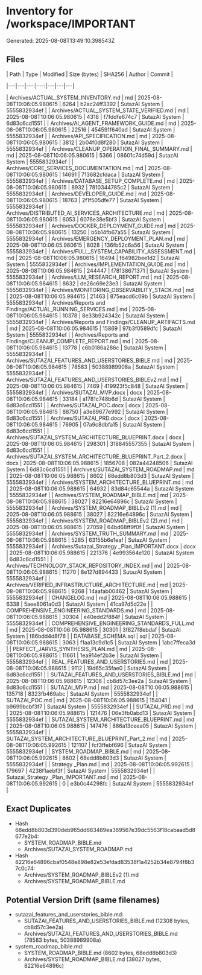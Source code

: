 # Inventory for /workspace/IMPORTANT

Generated: 2025-08-08T13:49:10.398543Z


## Files

| Path | Type | Modified | Size (bytes) | SHA256 | Author | Commit |

|---|---|---:|---:|---|---|---|

| Archives/ACTUAL_SYSTEM_INVENTORY.md | md | 2025-08-08T10:06:05.980615 | 6264 | b2ac24ff3392 | SutazAI System | 5555832934ef |
| Archives/ACTUAL_SYSTEM_STATE_VERIFIED.md | md | 2025-08-08T10:06:05.980615 | 4318 | f7fddfe674c7 | SutazAI System | 6d83c6cd1551 |
| Archives/AI_AGENT_FRAMEWORK_GUIDE.md | md | 2025-08-08T10:06:05.980615 | 22516 | 454591f640ad | SutazAI System | 5555832934ef |
| Archives/API_SPECIFICATION.md | md | 2025-08-08T10:06:05.980615 | 3812 | 2b04f0d8f280 | SutazAI System | 5555832934ef |
| Archives/CLEANUP_OPERATION_FINAL_SUMMARY.md | md | 2025-08-08T10:06:05.980615 | 5366 | 08601c74d59d | SutazAI System | 5555832934ef |
| Archives/CORE_SERVICES_DOCUMENTATION.md | md | 2025-08-08T10:06:05.980615 | 14691 | 713682cfdaca | SutazAI System | 5555832934ef |
| Archives/DATABASE_SETUP_COMPLETE.md | md | 2025-08-08T10:06:05.980615 | 8932 | 7810344785c2 | SutazAI System | 5555832934ef |
| Archives/DEVELOPER_GUIDE.md | md | 2025-08-08T10:06:05.980615 | 18763 | 2f1f505dfe77 | SutazAI System | 5555832934ef |
| Archives/DISTRIBUTED_AI_SERVICES_ARCHITECTURE.md | md | 2025-08-08T10:06:05.980615 | 6053 | 6078e38e5bf3 | SutazAI System | 5555832934ef |
| Archives/DOCKER_DEPLOYMENT_GUIDE.md | md | 2025-08-08T10:06:05.980615 | 13250 | b5b14fb67a55 | SutazAI System | 5555832934ef |
| Archives/EMERGENCY_DEPLOYMENT_PLAN.md | md | 2025-08-08T10:06:05.980615 | 8028 | 136fb52c6a56 | SutazAI System | 5555832934ef |
| Archives/FULL_SYSTEM_CAPABILITY_ASSESSMENT.md | md | 2025-08-08T10:06:05.980615 | 16494 | f64982bee1d2 | SutazAI System | 5555832934ef |
| Archives/IMPLEMENTATION_GUIDE.md | md | 2025-08-08T10:06:05.984615 | 244447 | f78138671371 | SutazAI System | 5555832934ef |
| Archives/LLM_RESEARCH_REPORT.md | md | 2025-08-08T10:06:05.984615 | 8632 | de26c69e23e3 | SutazAI System | 5555832934ef |
| Archives/MONITORING_OBSERVABILITY_STACK.md | md | 2025-08-08T10:06:05.984615 | 21463 | 875eacd6c09b | SutazAI System | 5555832934ef |
| Archives/Reports and Findings/ACTUAL_RUNNING_SERVICES.md | md | 2025-08-08T10:06:05.984615 | 10378 | 8e33b924342c | SutazAI System | 5555832934ef |
| Archives/Reports and Findings/CLEANUP_ARTIFACTS.md | md | 2025-08-08T10:06:05.984615 | 15869 | 97b3f0589dfc | SutazAI System | 5555832934ef |
| Archives/Reports and Findings/CLEANUP_COMPLETE_REPORT.md | md | 2025-08-08T10:06:05.984615 | 13778 | c6b0186a286c | SutazAI System | 5555832934ef |
| Archives/SUTAZAI_FEATURES_AND_USERSTORIES_BIBLE.md | md | 2025-08-08T10:06:05.984615 | 78583 | 50388989908a | SutazAI System | 5555832934ef |
| Archives/SUTAZAI_FEATURES_AND_USERSTORIES_BIBLEv2.md | md | 2025-08-08T10:06:05.984615 | 7469 | 419923f5c848 | SutazAI System | 5555832934ef |
| Archives/SUTAZAI_MVP.docx | docx | 2025-08-08T10:06:05.984615 | 33184 | a1781c748b6d | SutazAI System | 6d83c6cd1551 |
| Archives/SUTAZAI_POC.docx | docx | 2025-08-08T10:06:05.984615 | 88750 | a3e89677e992 | SutazAI System | 6d83c6cd1551 |
| Archives/SUTAZAI_PRD.docx | docx | 2025-08-08T10:06:05.984615 | 76905 | 07a9c8dbfa15 | SutazAI System | 6d83c6cd1551 |
| Archives/SUTAZAI_SYSTEM_ARCHITECTURE_BLUEPRINT.docx | docx | 2025-08-08T10:06:05.984615 | 298301 | 318845557355 | SutazAI System | 6d83c6cd1551 |
| Archives/SUTAZAI_SYSTEM_ARCHITECTURE_BLUEPRINT_Part_2.docx | docx | 2025-08-08T10:06:05.988615 | 1856708 | 082a44248506 | SutazAI System | 6d83c6cd1551 |
| Archives/SUTAZAI_SYSTEM_ROADMAP.md | md | 2025-08-08T10:06:05.988615 | 8602 | 68edd8b803d3 | SutazAI System | 5555832934ef |
| Archives/SYSTEM_ARCHITECTURE_BLUEPRINT.md | md | 2025-08-08T10:06:05.988615 | 64932 | 83d84c65544a | SutazAI System | 5555832934ef |
| Archives/SYSTEM_ROADMAP_BIBLE.md | md | 2025-08-08T10:06:05.988615 | 38027 | 82216e64896c | SutazAI System | 5555832934ef |
| Archives/SYSTEM_ROADMAP_BIBLEv2 (1).md | md | 2025-08-08T10:06:05.988615 | 38027 | 82216e64896c | SutazAI System | 5555832934ef |
| Archives/SYSTEM_ROADMAP_BIBLEv2 (2).md | md | 2025-08-08T10:06:05.988615 | 27059 | 64bd68ff9f0f | SutazAI System | 5555832934ef |
| Archives/SYSTEM_TRUTH_SUMMARY.md | md | 2025-08-08T10:06:05.988615 | 5285 | 63155b6e1eaf | SutazAI System | 5555832934ef |
| Archives/Sutazai_Strategy _Plan_IMPORTANT.docx | docx | 2025-08-08T10:06:05.988615 | 221376 | 4e993564e120 | SutazAI System | 6d83c6cd1551 |
| Archives/TECHNOLOGY_STACK_REPOSITORY_INDEX.md | md | 2025-08-08T10:06:05.988615 | 11270 | 8e127d894433 | SutazAI System | 5555832934ef |
| Archives/VERIFIED_INFRASTRUCTURE_ARCHITECTURE.md | md | 2025-08-08T10:06:05.988615 | 9268 | 14aafab00462 | SutazAI System | 5555832934ef |
| CHANGELOG.md | md | 2025-08-08T10:06:05.988615 | 6338 | 5aee8061a0d3 | SutazAI System | 41ca97d5d22e |
| COMPREHENSIVE_ENGINEERING_STANDARDS.md | md | 2025-08-08T10:06:05.988615 | 30304 | e40edd2f884f | SutazAI System | 5555832934ef |
| COMPREHENSIVE_ENGINEERING_STANDARDS_FULL.md | md | 2025-08-08T10:06:05.988615 | 30301 | 3f827f8ebdaf | SutazAI System | f86bdd4d8f76 |
| DATABASE_SCHEMA.sql | sql | 2025-08-08T10:06:05.988615 | 3063 | f1aa13c9d1c5 | SutazAI System | 1abc7ffeca3d |
| PERFECT_JARVIS_SYNTHESIS_PLAN.md | md | 2025-08-08T10:06:05.988615 | 11661 | 1ea914ef2b3e | SutazAI System | 5555832934ef |
| REAL_FEATURES_AND_USERSTORIES.md | md | 2025-08-08T10:06:05.988615 | 9112 | 19d65c35fae0 | SutazAI System | 6d83c6cd1551 |
| SUTAZAI_FEATURES_AND_USERSTORIES_BIBLE.md | md | 2025-08-08T10:06:05.988615 | 12308 | cb8d57c3ee2a | SutazAI System | 6d83c6cd1551 |
| SUTAZAI_MVP.md | md | 2025-08-08T10:06:05.988615 | 135718 | 8323fb469abc | SutazAI System | 5555832934ef |
| SUTAZAI_POC.md | md | 2025-08-08T10:06:05.988615 | 154041 | b9699bcbf3f7 | SutazAI System | 5555832934ef |
| SUTAZAI_PRD.md | md | 2025-08-08T10:06:05.988615 | 121476 | 06e3fb0abd13 | SutazAI System | 5555832934ef |
| SUTAZAI_SYSTEM_ARCHITECTURE_BLUEPRINT.md | md | 2025-08-08T10:06:05.988615 | 147476 | 886a13ceea05 | SutazAI System | 5555832934ef |
| SUTAZAI_SYSTEM_ARCHITECTURE_BLUEPRINT_Part_2.md | md | 2025-08-08T10:06:05.992615 | 121107 | fcf3ffebf696 | SutazAI System | 5555832934ef |
| SYSTEM_ROADMAP_BIBLE.md | md | 2025-08-08T10:06:05.992615 | 8602 | 68edd8b803d3 | SutazAI System | 5555832934ef |
| Strategy _Plan.md | md | 2025-08-08T10:06:05.992615 | 179697 | 4238f1aebf3f | SutazAI System | 5555832934ef |
| Sutazai_Strategy _Plan_IMPORTANT.md | md | 2025-08-08T10:06:05.992615 | 0 | e3b0c44298fc | SutazAI System | 5555832934ef |

## Exact Duplicates

- Hash 68edd8b803d390deb965dd683489ea369567e39dc5563f18cabaad5d8677e2b4:
  - SYSTEM_ROADMAP_BIBLE.md
  - Archives/SUTAZAI_SYSTEM_ROADMAP.md
- Hash 82216e64896cbaf0548e898e82e53efdad83538f1a4252b34e8794f8b37c0c74:
  - Archives/SYSTEM_ROADMAP_BIBLEv2 (1).md
  - Archives/SYSTEM_ROADMAP_BIBLE.md

## Potential Version Drift (same filenames)

- sutazai_features_and_userstories_bible.md:
  - SUTAZAI_FEATURES_AND_USERSTORIES_BIBLE.md (12308 bytes, cb8d57c3ee2a)
  - Archives/SUTAZAI_FEATURES_AND_USERSTORIES_BIBLE.md (78583 bytes, 50388989908a)
- system_roadmap_bible.md:
  - SYSTEM_ROADMAP_BIBLE.md (8602 bytes, 68edd8b803d3)
  - Archives/SYSTEM_ROADMAP_BIBLE.md (38027 bytes, 82216e64896c)
